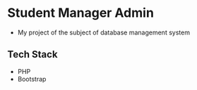 # Student Manager Admin
- My project of the subject of database management system

## Tech Stack
- PHP
- Bootstrap
